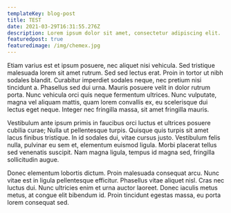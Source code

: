 ```yaml
---
templateKey: blog-post
title: TEST
date: 2021-03-29T16:31:55.276Z
description: Lorem ipsum dolor sit amet, consectetur adipiscing elit.
featuredpost: true
featuredimage: /img/chemex.jpg
---
```

 Etiam varius est et ipsum posuere, nec aliquet nisi vehicula. Sed tristique malesuada lorem sit amet rutrum. Sed sed lectus erat. Proin in tortor ut nibh sodales blandit. Curabitur imperdiet sodales neque, nec pretium nisi tincidunt a. Phasellus sed dui urna. Mauris posuere velit in dolor rutrum porta. Nunc vehicula orci quis neque fermentum ultrices. Nunc vulputate, magna vel aliquam mattis, quam lorem convallis ex, eu scelerisque dui lectus eget neque. Integer nec fringilla massa, sit amet fringilla mauris.

Vestibulum ante ipsum primis in faucibus orci luctus et ultrices posuere cubilia curae; Nulla ut pellentesque turpis. Quisque quis turpis sit amet lacus finibus tristique. In id sodales dui, vitae cursus justo. Vestibulum felis nulla, pulvinar eu sem et, elementum euismod ligula. Morbi placerat tellus sed venenatis suscipit. Nam magna ligula, tempus id magna sed, fringilla sollicitudin augue.

Donec elementum lobortis dictum. Proin malesuada consequat arcu. Nunc vitae est in ligula pellentesque efficitur. Phasellus vitae aliquet nisl. Cras nec luctus dui. Nunc ultricies enim et urna auctor laoreet. Donec iaculis metus metus, at congue elit bibendum id. Proin tincidunt egestas massa, eu porta lorem consequat sed.